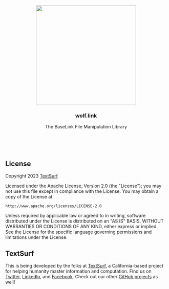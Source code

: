 <br/>
<br/>
<br/>
<br/>
<br/>
<br/>
<br/>

<p align='center'>
  <img src='https://github.com/textsurf/wolf.link/blob/make/view/wolf.svg?raw=true' height='312'>
</p>

<h3 align='center'>wolf.link</h3>
<p align='center'>
  The BaseLink File Manipulation Library
</p>

<br/>
<br/>
<br/>

## License

Copyright 2023 <a href='https://text.surf'>TextSurf</a>

Licensed under the Apache License, Version 2.0 (the "License");
you may not use this file except in compliance with the License.
You may obtain a copy of the License at

    http://www.apache.org/licenses/LICENSE-2.0

Unless required by applicable law or agreed to in writing, software
distributed under the License is distributed on an "AS IS" BASIS,
WITHOUT WARRANTIES OR CONDITIONS OF ANY KIND, either express or implied.
See the License for the specific language governing permissions and
limitations under the License.

## TextSurf

This is being developed by the folks at [TextSurf](https://text.surf), a California-based project for helping humanity master information and computation. Find us on [Twitter](https://twitter.com/textsurfcode), [LinkedIn](https://www.linkedin.com/company/textsurf), and [Facebook](https://www.facebook.com/textsurfcodecode). Check out our other [GitHub projects](https://github.com/textsurf) as well!
